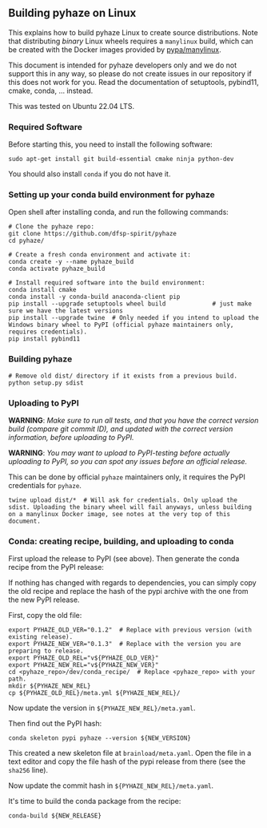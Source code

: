 ## Building pyhaze on Linux

This explains how to build pyhaze Linux to create source distributions. Note that distributing *binary* Linux wheels requires a `manylinux` build, which can be created with the Docker images provided by [pypa/manylinux](https://github.com/pypa/manylinux).

This document is intended for pyhaze developers only and we do not support this in any way, so please do not create issues in our repository if this does not work for you. Read the documentation of setuptools, pybind11, cmake, conda, ... instead.

This was tested on Ubuntu 22.04 LTS.


### Required Software

Before starting this, you need to install the following software:

```shell
sudo apt-get install git build-essential cmake ninja python-dev
```

You should also install `conda` if you do not have it.


### Setting up your conda build environment for pyhaze

Open shell after installing conda, and run the following commands:

```shell
# Clone the pyhaze repo:
git clone https://github.com/dfsp-spirit/pyhaze
cd pyhaze/

# Create a fresh conda environment and activate it:
conda create -y --name pyhaze_build
conda activate pyhaze_build

# Install required software into the build environment:
conda install cmake
conda install -y conda-build anaconda-client pip
pip install --upgrade setuptools wheel build             # just make sure we have the latest versions
pip install --upgrade twine  # Only needed if you intend to upload the Windows binary wheel to PyPI (official pyhaze maintainers only, requires credentials).
pip install pybind11
```

### Building pyhaze

```shell
# Remove old dist/ directory if it exists from a previous build.
python setup.py sdist
```

### Uploading to PyPI

**WARNING**: *Make sure to run all tests, and that you have the correct version build (compare git commit ID), and updated with the correct version information, before uploading to PyPI.*

**WARNING**: *You may want to upload to PyPI-testing before actually uploading to PyPI, so you can spot any issues before an official release.*

This can be done by official `pyhaze` maintainers only, it requires the PyPI credentials for `pyhaze`.

```shell
twine upload dist/*  # Will ask for credentials. Only upload the sdist. Uploading the binary wheel will fail anyways, unless building on a manylinux Docker image, see notes at the very top of this document.
```

### Conda: creating recipe, building, and uploading to conda

First upload the release to PyPI (see above). Then generate the conda recipe from the PyPI release:

If nothing has changed with regards to dependencies, you can simply copy the old recipe and replace the hash of the pypi archive with the one from the new PyPI release.

First, copy the old file:

```shell
export PYHAZE_OLD_VER="0.1.2"  # Replace with previous version (with existing release).
export PYHAZE_NEW_VER="0.1.3"  # Replace with the version you are preparing to release.
export PYHAZE_OLD_REL="v${PYHAZE_OLD_VER}"
export PYHAZE_NEW_REL="v${PYHAZE_NEW_VER}"
cd <pyhaze_repo>/dev/conda_recipe/  # Replace <pyhaze_repo> with your path.
mkdir ${PYHAZE_NEW_REL}
cp ${PYHAZE_OLD_REL}/meta.yml ${PYHAZE_NEW_REL}/
```

Now update the version in `${PYHAZE_NEW_REL}/meta.yaml`.

Then find out the PyPI hash:

```shell
conda skeleton pypi pyhaze --version ${NEW_VERSION}
```
This created a new skeleton file at `brainload/meta.yaml`. Open the file in a text editor and copy the file hash of the pypi release from there (see the `sha256` line).

Now update the commit hash in `${PYHAZE_NEW_REL}/meta.yaml`.

It's time to build the conda package from the recipe:

```shell
conda-build ${NEW_RELEASE}
```

